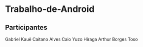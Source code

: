# Trabalho-de-Android
## Participantes
Gabriel Kauê Caitano Alves
Caio Yuzo Hiraga
Arthur Borges Toso
